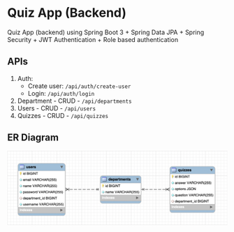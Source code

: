 # Quiz App (Backend)
Quiz App (backend) using Spring Boot 3 + Spring Data JPA + Spring Security + JWT Authentication + Role based authentication

## APIs
1. Auth:
    - Create user: `/api/auth/create-user`
    - Login: `/api/auth/login`
2. Department - CRUD - `/api/departments`
3. Users - CRUD - `/api/users`
4. Quizzes - CRUD - `/api/quizzes`

## ER Diagram
![ER-Diagram](ER-Diagram.png)
